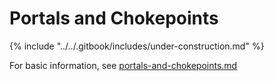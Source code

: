 # Portals and Chokepoints

{% include "../../.gitbook/includes/under-construction.md" %}

For basic information, see [portals-and-chokepoints.md](../../getting-started/the-graph/portals-and-chokepoints.md "mention")
